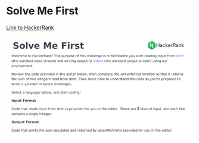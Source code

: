 # Solve Me First

[Link to HackerRank](https://www.hackerrank.com/challenges/solve-me-first)

![Problem Statement](./Problem_Statement/Problem_Statement.PNG "Problem Statement")